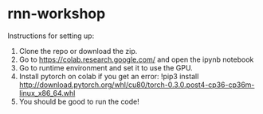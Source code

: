 # rnn-workshop


Instructions for setting up:

1) Clone the repo or download the zip. 
2) Go to https://colab.research.google.com/ and open the ipynb notebook
3) Go to runtime environment and set it to use the GPU. 
4) Install pytorch on colab if you get an error: !pip3 install http://download.pytorch.org/whl/cu80/torch-0.3.0.post4-cp36-cp36m-linux_x86_64.whl 
5) You should be good to run the code!
